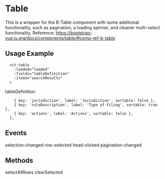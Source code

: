 # Table

This is a wrapper for the B-Table component with some additional functionality, such as pagination,
a loading spinner, and cleaner multi-select functionality.
Reference: https://bootstrap-vue.js.org/docs/components/table/#comp-ref-b-table

## Usage Example

```
  <ct-table
    :loaded="loaded"
    :fields="tableDefinition"
    :items="searchResults"
  >
```

tableDefinition:

```
    { key: 'jurisdiction', label: 'Jurisdiction', sortable: false },
    { key: 'ruleDescription', label: 'Type of Filing', sortable: true },
    { key: 'actions', label: 'Actions', sortable: false },
  ],
```

## Events

selection-changed
row-selected
head-clicked
pagination-changed

## Methods

selectAllRows
clearSelected
